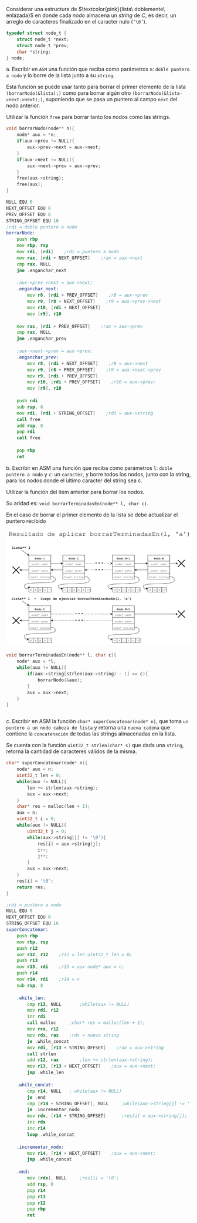 Considerar una estructura de $\textcolor{pink}{lista\ doblemente\ enlazada}$ en donde cada $nodo$ almacena un $string$ de $C$, es decir, un arreglo de caracteres finalizado en el caracter nulo (`‘\0’`).
```c
typedef struct node_t {
    struct node_t *next;
    struct node_t *prev;
    char *string;
} node;
```
a. Escribir en `ASM` una función que reciba como parámetros `n`: `doble puntero a nodo` y lo borre de la lista junto a su `string`. 

Esta función se puede usar tanto para borrar el primer elemento de la lista `(borrarNodo(&lista);)` como para
borrar algún otro `(borrarNodo(&lista->next->next);)`, suponiendo que se pasa un puntero al campo `next` del nodo
anterior.

Utilizar la función `free` para borrar tanto los nodos como las strings.

```c
void borrarNodo(node** n){
    node* aux = *n;
    if(aux->prev != NULL){
        aux->prev->next = aux->next;
    }
    if(aux->next != NULL){
        aux->next->prev = aux->prev;
    }
    free(aux->string);
    free(aux);
}
```
```asm
NULL EQU 0
NEXT_OFFSET EQU 0
PREV_OFFSET EQU 8
STRING_OFFSET EQU 16
;rdi = doble puntero a nodo
borrarNodo:
    push rbp
    mov rbp, rsp
    mov rdi, [rdi]    ;rdi = puntero a nodo
    mov rax, [rdi + NEXT_OFFSET]    ;rax = aux->next
    cmp rax, NULL
    jne .enganchar_next

    ;aux->prev->next = aux->next;
    .enganchar_next:
        mov r8, [rdi + PREV_OFFSET]    ;r8 = aux->prev
        mov r9, [r8 + NEXT_OFFSET]    ;r9 = aux->prev->next
        mov r10, [rdi + NEXT_OFFSET]    
        mov [r9], r10

    mov rax, [rdi + PREV_OFFSET]    ;rax = aux->prev
    cmp rax, NULL
    jne .enganchar_prev

    ;aux->next->prev = aux->prev;
    .enganchar_prev:
        mov r8, [rdi + NEXT_OFFSET]    ;r8 = aux->next
        mov r9, [r8 + PREV_OFFSET]    ;r9 = aux->next->prev
        mov r9, [rdi + PREV_OFFSET]    
        mov r10, [rdi + PREV_OFFSET]    ;r10 = aux->prev;
        mov [r9], r10

    push rdi
    sub rsp, 8
    mov rdi, [rdi + STRING_OFFSET]    ;rdi = aux->string
    call free
    add rsp, 8
    pop rdi
    call free

    pop rbp
    ret
```

b. Escribir en ASM una función que reciba como parámetros `l`: `doble puntero a nodo` y `c`: un `caracter`, y borre todos los nodos, junto con la string, para los nodos donde el  ́ultimo caracter del string sea c.

Utilizar la función del item anterior para borrar los nodos.

Su aridad es: `void borrarTerminadasEn(node** l, char c)`.

En el caso de borrar el primer elemento de la lista se debe actualizar el puntero recibido

![alt text](image-1.png)

```c
void borrarTerminadasEn(node** l, char c){
    node* aux = *l;
    while(aux != NULL){
        if(aux->string[strlen(aux->string) - 1] == c){
            borrarNodo(&aux);
        }
        aux = aux->next;
    }
}
```

```asm

```

c. Escribir en ASM la función `char* superConcatenar(node* n)`, que toma `un puntero a un nodo cabeza de lista` y retorna una `nueva cadena` que contiene la `concatenación` de todas las strings almacenadas en la lista.

Se cuenta con la función `uint32_t strlen(char* s)` que dada una `string`, retorna la cantidad de caracteres válidos de la misma.

```c
char* superConcatenar(node* n){
    node* aux = n;
    uint32_t len = 0;
    while(aux != NULL){
        len += strlen(aux->string);
        aux = aux->next;
    }
    char* res = malloc(len + 1);
    aux = n;
    uint32_t i = 0;
    while(aux != NULL){
        uint32_t j = 0;
        while(aux->string[j] != '\0'){
            res[i] = aux->string[j];
            i++;
            j++;
        }
        aux = aux->next;
    }
    res[i] = '\0';
    return res;
}
```
```asm
;rdi = puntero a nodo
NULL EQU 0
NEXT_OFFSET EQU 0
STRING_OFFSET EQU 16
superConcatenar:
    push rbp
    mov rbp, rsp
    push r12
    xor r12, r12    ;r12 = len uint32_t len = 0;
    push r13
    mov r13, rdi    ;r13 = aux node* aux = n;
    push r14
    mov r14, rdi    ;r14 = n
    sub rsp, 8

    .while_len:
        cmp r13, NULL       ;while(aux != NULL)
        mov rdi, r12
        inc rdi     
        call malloc     ;char* res = malloc(len + 1);
        mov rcx, r12
        mov rdx, rax    ;rdx = nuevo string
        je .while_concat
        mov rdi, [r13 + STRING_OFFSET]    ;rax = aux->string
        call strlen
        add r12, rax        ;len += strlen(aux->string);
        mov r13, [r13 + NEXT_OFFSET]    ;aux = aux->next;
        jmp .while_len

    .while_concat:
        cmp r14, NULL   ; while(aux != NULL)
        je .end
        cmp [r14 + STRING_OFFSET], NULL     ;while(aux->string[j] != '\0')
        je .incrementar_nodo
        mov rdx, [r14 + STRING_OFFSET]      ;res[i] = aux->string[j];
        inc rdx
        inc r14
        loop .while_concat

    .incrementar_nodo:
        mov r14, [r14 + NEXT_OFFSET]    ;aux = aux->next;
        jmp .while_concat

    .end:
        mov [rdx], NULL     ;res[i] = '\0';
        add rsp, 8
        pop r14
        pop r13
        pop r12
        pop rbp
        ret    
```
